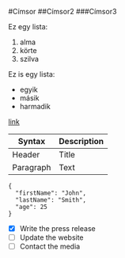#Címsor
##Címsor2
###Címsor3

Ez egy lista:
1. alma
2. körte
3. szilva

Ez is egy lista:
- egyik
- másik
- harmadik

[link](https://www.example.com)

| Syntax | Description |
| ----------- | ----------- |
| Header | Title |
| Paragraph | Text |

```
{
  "firstName": "John",
  "lastName": "Smith",
  "age": 25
}
```
- [x] Write the press release
- [ ] Update the website
- [ ] Contact the media
